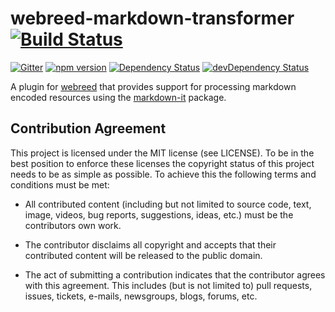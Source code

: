 # webreed-markdown-transformer [![Build Status](https://travis-ci.org/webreed/webreed-markdown-transformer.svg?branch=master)](https://travis-ci.org/webreed/webreed-markdown-transformer)

[![Gitter](https://badges.gitter.im/webreed/webreed.svg)](https://gitter.im/webreed/webreed?utm_source=badge&utm_medium=badge&utm_campaign=pr-badge)
[![npm version](https://badge.fury.io/js/webreed-markdown-transformer.svg)](https://badge.fury.io/js/webreed-markdown-transformer)
[![Dependency Status](https://david-dm.org/webreed/webreed-markdown-transformer.svg)](https://david-dm.org/webreed/webreed-markdown-transformer)
[![devDependency Status](https://david-dm.org/webreed/webreed-markdown-transformer/dev-status.svg)](https://david-dm.org/webreed/webreed-markdown-transformer#info=devDependencies)

A plugin for [webreed](https://github.com/webreed/webreed) that provides support for
processing markdown encoded resources using the [markdown-it](https://github.com/markdown-it/markdown-it)
package.


## Contribution Agreement

This project is licensed under the MIT license (see LICENSE). To be in the best
position to enforce these licenses the copyright status of this project needs to
be as simple as possible. To achieve this the following terms and conditions
must be met:

- All contributed content (including but not limited to source code, text,
  image, videos, bug reports, suggestions, ideas, etc.) must be the
  contributors own work.

- The contributor disclaims all copyright and accepts that their contributed
  content will be released to the public domain.

- The act of submitting a contribution indicates that the contributor agrees
  with this agreement. This includes (but is not limited to) pull requests, issues,
  tickets, e-mails, newsgroups, blogs, forums, etc.
